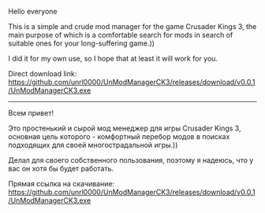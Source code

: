 Hello everyone

This is a simple and crude mod manager for the game Crusader Kings 3, the main purpose of which is a comfortable search for mods in search of suitable ones for your long-suffering game.))

I did it for my own use, so I hope that at least it will work for you.

Direct download link:
https://github.com/unrl0000/UnModManagerCK3/releases/download/v0.0.1/UnModManagerCK3.exe    

---

Всем привет! 

Это простенький и сырой мод менеджер для игры Crusader Kings 3, основная цель которого - комфортный перебор модов в поисках подходящих для своей многострадальной игры.))

Делал для своего собственного пользования, поэтому я надеюсь, что у вас он хотя бы будет работать.

Прямая ссылка на скачивание:
https://github.com/unrl0000/UnModManagerCK3/releases/download/v0.0.1/UnModManagerCK3.exe    
